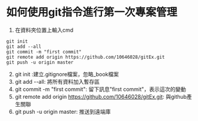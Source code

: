 如何使用git指令進行第一次專案管理
==

1. 在資料夾位置上輸入cmd

```
git init
git add --all
git commit -m "first commit"
git remote add origin https://github.com/10646028/gitEx.git
git push -u origin master
```

2. git init :建立.gitignore檔案，忽略_book檔案
3. git add --all: 將所有資料加入暫存區
4. git commit -m "first commit": 留下訊息"first commit"，表示這次的變動
5. git remote add origin https://github.com/10646028/gitEx.git: 與github產生關聯
6. git push -u origin master: 推送到遠端庫


